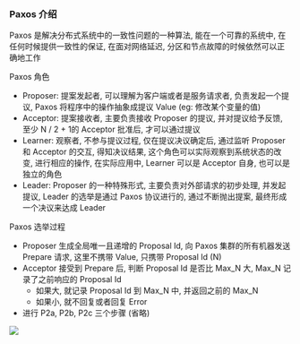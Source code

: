 

### Paxos 介绍

Paxos 是解决分布式系统中的一致性问题的一种算法, 能在一个可靠的系统中, 在任何时候提供一致性的保证, 在面对网络延迟, 分区和节点故障的时候依然可以正确地工作

Paxos 角色

- Proposer: 提案发起者, 可以理解为客户端或者是服务请求者, 负责发起一个提议, Paxos 将程序中的操作抽象成提议 Value (eg: 修改某个变量的值)
- Acceptor: 提案接收者, 主要负责接收 Proposer 的提议, 并对提议给予反馈, 至少 N / 2 + 1的 Acceptor 批准后, 才可以通过提议
- Learner: 观察者, 不参与提议过程, 仅在提议决议确定后, 通过监听 Proposer 和 Acceptor 的交互, 得知决议结果, 这个角色可以实际观察到系统状态的改变, 进行相应的操作, 在实际应用中, Learner 可以是 Acceptor 自身, 也可以是独立的角色
- Leader: Proposer 的一种特殊形式, 主要负责对外部请求的初步处理, 并发起提议, Leader 的选举是通过 Paxos 协议进行的, 通过不断抛出提案, 最终形成一个决议来达成 Leader

Paxos 选举过程

- Proposer 生成全局唯一且递增的 Proposal Id, 向 Paxos 集群的所有机器发送 Prepare 请求, 这里不携带 Value, 只携带 Proposal Id (N)
- Acceptor 接受到 Prepare 后, 判断 Proposal Id 是否比 Max_N 大, Max_N 记录了之前响应的 Proposal Id
  - 如果大, 就记录 Proposal Id 到 Max_N 中, 并返回之前的 Max_N
  - 如果小, 就不回复或者回复 Error
- 进行 P2a, P2b, P2c 三个步骤 (省略)

![](https://note-sun.oss-cn-shanghai.aliyuncs.com/image/202403091509474.png)
